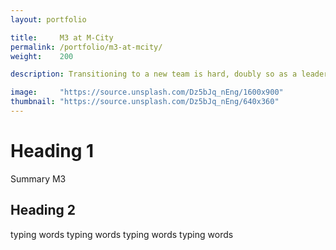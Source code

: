 ```yaml
---
layout: portfolio

title:     M3 at M-City
permalink: /portfolio/m3-at-mcity/
weight:    200

description: Transitioning to a new team is hard, doubly so as a leader.

image:     "https://source.unsplash.com/Dz5bJq_nEng/1600x900"
thumbnail: "https://source.unsplash.com/Dz5bJq_nEng/640x360"
---
```


# Heading 1

Summary M3

## Heading 2

typing words typing words typing words typing words